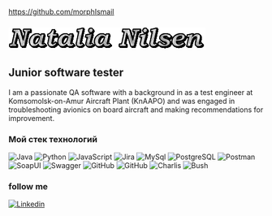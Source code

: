 https://github.com/morphIsmail

### ![](<https://github.com/natalianilsen1957/natalianilsen1957/blob/main/assets/text%20(1).gif>)

## **Junior software tester**

I am a passionate QA software with a background in as a test engineer at Komsomolsk-on-Amur Aircraft Plant (KnAAPO) and was engaged in troubleshooting avionics on board aircraft and making recommendations for improvement.

### Мой стек технологий

![Java](https://img.shields.io/badge/-Java-090909?style=for-the-badge&logo=flutter&logoColor=47C5FB)
![Python](https://img.shields.io/badge/-Python-090909?style=for-the-badge&logo=Python&logoColor=47C5FB)
![JavaScript](https://img.shields.io/badge/-JavaScript-090909?style=for-the-badge&logo=JavaScript&logoColor=47C5FB)
![Jira](https://img.shields.io/badge/-Jira-090909?style=for-the-badge&logo=Jira&logoColor=47C5FB)
![MySql](https://img.shields.io/badge/-MySql-090909?style=for-the-badge&logo=MySql&logoColor=47C5FB)
![PostgreSQL](https://img.shields.io/badge/-PostgreSQL-090909?style=for-the-badge&logo=PostgreSQL&logoColor=47C5FB)
![Postman](https://img.shields.io/badge/-Postman-090909?style=for-the-badge&logo=Postman&logoColor=47C5FB)
![SoapUI](https://img.shields.io/badge/-SoapUI-090909?style=for-the-badge&logo=SoapUI&logoColor=47C5FB)
![Swagger](https://img.shields.io/badge/-Swagger-090909?style=for-the-badge&logo=Swagger&logoColor=47C5FB)
![GitHub](https://img.shields.io/badge/-Git-090909?style=for-the-badge&logo=Git&logoColor=47C5FB)
![GitHub](https://img.shields.io/badge/GitHub-090909?style=for-the-badge&logo=Git&logoColor=47C5FB)
![Charlis](https://img.shields.io/badge/-Charlis-090909?style=for-the-badge&logo=Flutter&logoColor=47C5FB)
![Bush](https://img.shields.io/badge/-Bush-090909?style=for-the-badge&logo=flutter&logoColor=47C5FB)

### follow me

[![Linkedin](https://img.shields.io/badge/-Linkedin-090909?style=for-the-badge&logo=flutter&Linkedin=47C5FB)](https://www.linkedin.com/in/natalia-nilsen-220268250)
